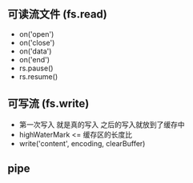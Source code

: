 ## 可读流文件 (fs.read)
- on('open')
- on('close')
- on('data')
- on('end')
- rs.pause()
- rs.resume()


## 可写流 (fs.write)
- 第一次写入 就是真的写入 之后的写入就放到了缓存中
- highWaterMark <= 缓存区的长度比
- write('content', encoding, clearBuffer)

## pipe
